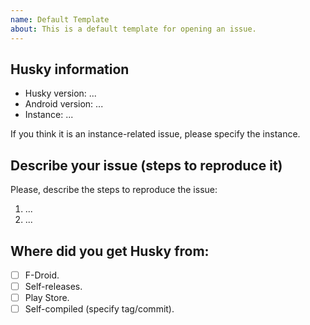 ```yaml
---
name: Default Template
about: This is a default template for opening an issue.
---
```

<!--
You acknowledge, opening this issue, that you read Codeberg's ToS and the
content you upload meets to the requirements.

Please see
https://codeberg.org/husky/husky-man/src/branch/master/contributing.md.
-->

<!--
Please use `Preview` tab above to see final rendering of your report before

You can delete anything if it is not needed.
-->

## Husky information

- Husky version: ...
- Android version: ...
- Instance: ...

If you think it is an instance-related issue, please specify the instance.

## Describe your issue (steps to reproduce it)

Please, describe the steps to reproduce the issue:

1. ...
2. ...

<!-- You can attach any media you consider. -->

## Where did you get Husky from:

* [ ] F-Droid.
* [ ] Self-releases.
* [ ] Play Store.
* [ ] Self-compiled (specify tag/commit).
